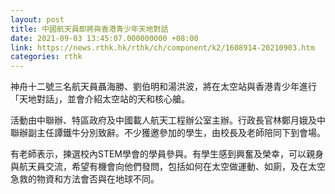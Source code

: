 ```yaml
---
layout: post
title: 中國航天員即將與香港青少年天地對話
date: 2021-09-03 13:45:07.000000000 +08:00
link: https://news.rthk.hk/rthk/ch/component/k2/1608914-20210903.htm
categories: rthk
---
```


神舟十二號三名航天員聶海勝、劉伯明和湯洪波，將在太空站與香港青少年進行「天地對話」，並會介紹太空站的天和核心艙。 

活動由中聯辦、特區政府及中國載人航天工程辦公室主辦。行政長官林鄭月娥及中聯辦副主任譚鐵牛分別致辭。不少獲邀參加的學生，由校長及老師陪同下到會場。 

有老師表示，揀選校內STEM學會的學員參與。有學生感到興奮及榮幸，可以親身與航天員交流，希望有機會向他們發問，包括如何在太空做運動、如廁，及在太空急救的物資和方法會否與在地球不同。
